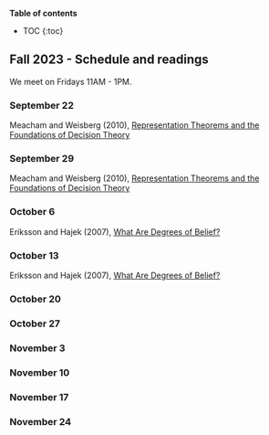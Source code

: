 **Table of contents** 
* TOC
{:toc}

## Fall 2023 - Schedule and readings

We meet on Fridays 11AM - 1PM. 

### September 22

Meacham and  Weisberg (2010), [Representation Theorems and the Foundations of
Decision Theory](https://drive.google.com/file/d/11ovOEKqHQ2MgLIUZzwi1ZtQUi2eo1n7l/view?usp=sharing
)

### September 29

Meacham and  Weisberg (2010), [Representation Theorems and the Foundations of
Decision Theory](https://drive.google.com/file/d/11ovOEKqHQ2MgLIUZzwi1ZtQUi2eo1n7l/view?usp=sharing
)

### October 6

Eriksson and Hajek (2007), [What Are Degrees of Belief?](https://link.springer.com/content/pdf/10.1007/s11225-007-9059-4.pdf
)

### October 13

Eriksson and Hajek (2007), [What Are Degrees of Belief?](https://link.springer.com/content/pdf/10.1007/s11225-007-9059-4.pdf
)

### October 20

### October 27

### November 3

### November 10

### November 17

### November 24


